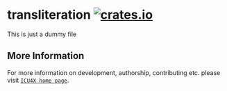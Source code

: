 # transliteration [![crates.io](https://img.shields.io/crates/v/transliteration)](https://crates.io/crates/transliteration)

This is just a dummy file

## More Information

For more information on development, authorship, contributing etc. please visit [`ICU4X home page`](https://github.com/unicode-org/icu4x).
